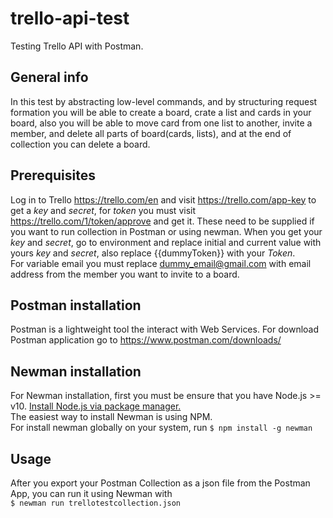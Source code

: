 # trello-api-test
Testing Trello API with Postman.
## General info
In this test by abstracting low-level commands, and by structuring request formation you will be able to create a board, crate a list and cards in your board, also you will be able to move card from one list to another, invite a member, and delete all parts of board(cards, lists), and at the end of collection you can delete a board. 
## Prerequisites
Log in to Trello https://trello.com/en and visit https://trello.com/app-key to get a <em>key</em> and <em>secret</em>, for <em>token</em> you must visit https://trello.com/1/token/approve and get it. These need to be supplied if you want to run collection in Postman or using newman.
When you get your <em>key</em> and <em>secret</em>, go to environment and replace initial and current value with yours <em>key</em> and <em>secret</em>, also replace {{dummyToken}} with your <em>Token</em>.<br />
For variable email you must replace dummy_email@gmail.com with email address from the member you want to invite to a board. 
## Postman installation
Postman is a lightweight tool the interact with Web Services. For download Postman application go to https://www.postman.com/downloads/ 
## Newman installation
For Newman installation, first you must be ensure that you have Node.js >= v10. <a href ="https://nodejs.org/en/download/package-manager/">Install Node.js via package manager.</a> <br />
The easiest way to install Newman is using NPM.<br />
For install newman globally on your system, run `$ npm install -g newman`
## Usage 
 After you export your Postman Collection as a json file from the Postman App, you can run it using Newman with <br />
 `$ newman run trellotestcollection.json`

